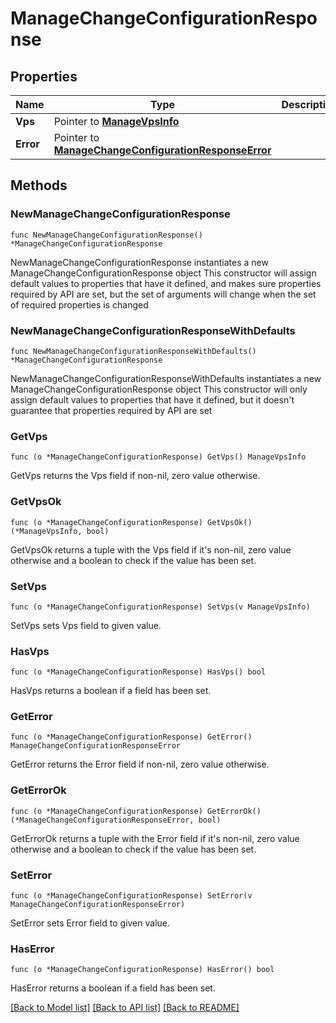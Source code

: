 # ManageChangeConfigurationResponse

## Properties

Name | Type | Description | Notes
------------ | ------------- | ------------- | -------------
**Vps** | Pointer to [**ManageVpsInfo**](ManageVpsInfo.md) |  | [optional] 
**Error** | Pointer to [**ManageChangeConfigurationResponseError**](ManageChangeConfigurationResponseError.md) |  | [optional] 

## Methods

### NewManageChangeConfigurationResponse

`func NewManageChangeConfigurationResponse() *ManageChangeConfigurationResponse`

NewManageChangeConfigurationResponse instantiates a new ManageChangeConfigurationResponse object
This constructor will assign default values to properties that have it defined,
and makes sure properties required by API are set, but the set of arguments
will change when the set of required properties is changed

### NewManageChangeConfigurationResponseWithDefaults

`func NewManageChangeConfigurationResponseWithDefaults() *ManageChangeConfigurationResponse`

NewManageChangeConfigurationResponseWithDefaults instantiates a new ManageChangeConfigurationResponse object
This constructor will only assign default values to properties that have it defined,
but it doesn't guarantee that properties required by API are set

### GetVps

`func (o *ManageChangeConfigurationResponse) GetVps() ManageVpsInfo`

GetVps returns the Vps field if non-nil, zero value otherwise.

### GetVpsOk

`func (o *ManageChangeConfigurationResponse) GetVpsOk() (*ManageVpsInfo, bool)`

GetVpsOk returns a tuple with the Vps field if it's non-nil, zero value otherwise
and a boolean to check if the value has been set.

### SetVps

`func (o *ManageChangeConfigurationResponse) SetVps(v ManageVpsInfo)`

SetVps sets Vps field to given value.

### HasVps

`func (o *ManageChangeConfigurationResponse) HasVps() bool`

HasVps returns a boolean if a field has been set.

### GetError

`func (o *ManageChangeConfigurationResponse) GetError() ManageChangeConfigurationResponseError`

GetError returns the Error field if non-nil, zero value otherwise.

### GetErrorOk

`func (o *ManageChangeConfigurationResponse) GetErrorOk() (*ManageChangeConfigurationResponseError, bool)`

GetErrorOk returns a tuple with the Error field if it's non-nil, zero value otherwise
and a boolean to check if the value has been set.

### SetError

`func (o *ManageChangeConfigurationResponse) SetError(v ManageChangeConfigurationResponseError)`

SetError sets Error field to given value.

### HasError

`func (o *ManageChangeConfigurationResponse) HasError() bool`

HasError returns a boolean if a field has been set.


[[Back to Model list]](../README.md#documentation-for-models) [[Back to API list]](../README.md#documentation-for-api-endpoints) [[Back to README]](../README.md)


